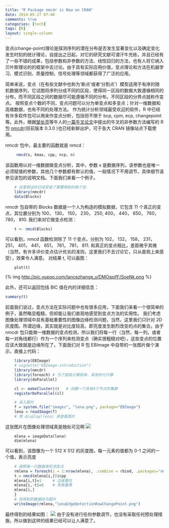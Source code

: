 ```yaml
---
title: "R Package nmcdr is Now on CRAN"
date: 2014-05-27 07:40
comments: true
categories: [tech]
tags: [R]
layout: single-column
---
```


变点(change-point)理论是探测序列的潜在分布是否发生显著变化以及确定变化发生时刻的统计理论，自提出之日起，对它的研究文献可谓汗牛充栋，并且已经有了一些不错的成果，包括参数和非参数的方法、线性回归的方法，也有人将它纳入贝叶斯理论的的框架中去讨论。由于具有实际应用价值，变点理论和方法在机器学习、模式识别、质量控制、信号处理等领域都获得了广泛的应用<!--more-->。

简单来说，变点（在有些文献中也称为‘断点’或者‘分割点’）模型适用于有序的随机数据序列，它试图将序列分成不同的区段，使得同一区段的数据大致遵循相同的分布，而不同区段之间的数据尽可能遵循不同的分布。不同区段的分界点就称作变点。
按照变点个数的不同，变点问题可以分为单变点和多变点；针对一维数据和高维数据，也有不同的处理方法。
作为统计分析领域最受欢迎的软件，R 中已经有许多软件包可以用来作变点分析，包括但不限于 bcp, cpm, ecp, changepoint 等。此外，根据[邹长亮](http://sms.nankai.edu.cn/teacher/szdw/xs004/51.html)等牛人的[一篇牛叉论文](http://www.e-publications.org/ims/submission/AOS/user/submissionFile/17525?confirm=abd32a18)中提出的牛叉的非参数方法编写的 R 包 [nmcdr](http://cran.r-project.org/web/packages/nmcdr/index.html)(目前版本 0.3.0 )也已经新鲜出炉，可于各大 CRAN 镜像站点下载使用。

nmcdr 包中，最主要的函数就是 nmcd：

```R
     nmcd(x, kmax, cpp, ncp, n)
```

该函数用以对一维数据做变点分析，其中，参数 x 是数据序列，该参数也是唯一必须赋值的参数，其他几个参数都有默认的值，一般情况下不用调节，具体细节请参见该包的说明文档。下面我们来看一个例子。

```r
    # 这里假设你已经安装了需要用到的各个包
    library(nmcdr)
    data(Blocks)
```

nmcdr 包自带的 Blocks 数据是一个人为构造的模拟数据，它包含 11 个真正的变点，其位置分别为 100， 130， 150， 230， 250, 400， 440， 650， 760， 780， 810. 我们来对它做变点检测：

```R
    t <- nmcd(Blocks)
```

可以看到，nmcd 函数检测除了 11 个变点，分别为 102， 132， 158， 231， 251， 401， 441， 651， 761， 781， 811. 和真正的变点相比，差距微乎其微（当然，有许多评价变点估计优劣的准则，这里我们不去讨论它，只从直观上来感受），效果令人满意。
对结果 t, 可以画图：

```
    plot(t)
```

{% img http://pic.yupoo.com/lancezhange_v/DMOspifF/SoeNk.png %}

此外，还可以返回包括 BIC 值在内的详细信息：

```R
summary(t)
```

前面我们说过，变点方法在实际问题中也有很多应用，下面我们来看一个很简单的例子，虽然略显粗糙，但却能让我们直观地感受到变点方法的实用性。
我们考虑图像处理领域中具有基础重要性的图像边缘检测问题，当然，这里我们只针对 2D 灰度图。所谓边缘，其实就是对比度较高，即亮度发生剧烈改变的点的集合。由于 nmcdr 包只能做一维数据的变点检测，所以我们将每一行（当然，每一列，或者每一对角线都行）作为一个序列来检测变点（确实很粗糙对吧），这些变点的位置应该大致就是边缘所在了。下面我们对 R 包 EBImage 中自带的一张图片做个演示，直接上代码：

```R
    library(EBImage)
    # vignette("EBImage-introduction")
    library(nmcdr)
    library(foreach) # 为了提高计算效率，采用并行计算
    library(doParallel)

    cl <- makeCluster(4)   # 创建一个具有4个节点的集群
    registerDoParallel(cl)

    # 读入图片
    f = system.file("images", "lena.png", package="EBImage")
    lena = readImage(f)
    # 用 display(lena) 来查看图片
```

这张图片在图像处理领域真是随处可见啊
![](http://pic.yupoo.com/lancezhange_v/DMOsbku3/cQcrm.png)

```
    mlena = imageData(lena)
    dim(mlena)
```

可以看到，该图像为一个 512 X 512 的灰度图，每一元素的值都为 0-1 之间的一个值，表示亮度

```R
    # 按照每一行数据来检测变点
    rmlena = foreach(i = 1:nrow(mlena), .combine = rbind, .packages="nmcdr")   %dopar% {
    t = nmcd(mlena[i,])$cpp
    mlena[i,t]=1     # 边缘置白
    mlena[i,-t]=0    # 背景置黑
    mlena[i,]
    }
    # 将得到的数据存为图片
    writeImage(rmlena,"lenaEdgeDetectionRowChangePoint.png")
```

最终得到的结果如图：
![](http://pic.yupoo.com/lancezhange_v/DMOspL8a/m1yem.png)
由于没有进行任何参数调节，也没有采取任何预处理措施，所以做到这样的结果已经可以让人满意了。
